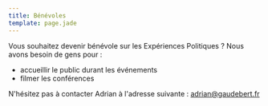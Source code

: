 ```yaml
---
title: Bénévoles
template: page.jade
---
```


Vous souhaitez devenir bénévole sur les Expériences Politiques ? Nous avons besoin de gens pour :

- accueillir le public durant les événements
- filmer les conférences

N'hésitez pas à contacter Adrian à l'adresse suivante : [adrian@gaudebert.fr](mailto:adrian@gaudebert.fr)
